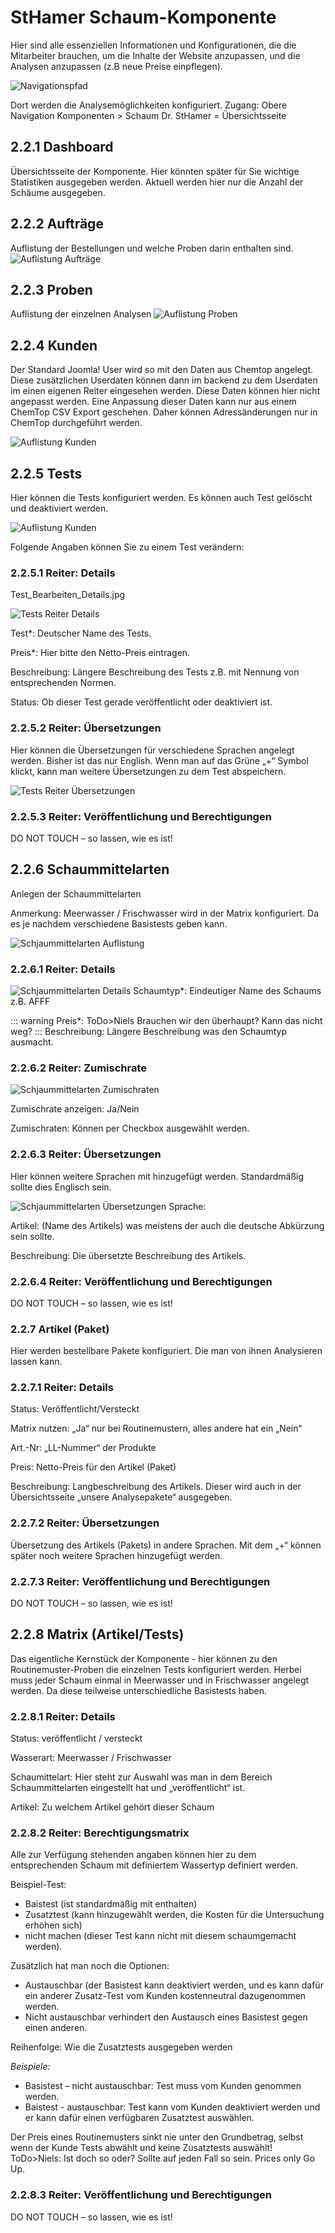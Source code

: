 # StHamer Schaum-Komponente

Hier sind alle essenziellen Informationen und Konfigurationen, die die Mitarbeiter brauchen, um die Inhalte der Website anzupassen, und die Analysen anzupassen (z.B neue Preise einpflegen).

<img :src="$withBase('/Komponenten_StHamer_Navigation.jpg')" alt="Navigationspfad">

Dort werden die Analysemöglichkeiten konfiguriert.
Zugang: Obere Navigation Komponenten > Schaum Dr. StHamer = Übersichtsseite

## 2.2.1 Dashboard
Übersichtsseite der Komponente. Hier könnten später für Sie wichtige Statistiken ausgegeben werden. Aktuell werden hier nur die Anzahl der Schäume ausgegeben.

## 2.2.2 Aufträge
Auflistung der Bestellungen und welche Proben darin enthalten sind.
<img :src="$withBase('/Auftraege_Listing.jpg')" alt="Auflistung Aufträge">


## 2.2.3 Proben
Auflistung der einzelnen Analysen
<img :src="$withBase('/Proben_Listing.jpg')" alt="Auflistung Proben">


## 2.2.4 Kunden
Der Standard Joomla! User wird so mit den Daten aus Chemtop angelegt. Diese zusätzlichen Userdaten können dann im backend zu dem Userdaten im einen eigenen Reiter eingesehen werden.
Diese Daten können hier nicht angepasst werden. Eine Anpassung dieser Daten kann nur aus einem ChemTop CSV Export geschehen.
Daher können Adressänderungen nur in ChemTop durchgeführt werden.

<img :src="$withBase('/Kunden_Listing.jpg')" alt="Auflistung Kunden">

## 2.2.5 Tests
Hier können die Tests konfiguriert werden. Es können auch Test gelöscht und deaktiviert werden.

<img :src="$withBase('/Tests_Listing.jpg')" alt="Auflistung Kunden">


Folgende Angaben können Sie zu einem Test verändern:

### 2.2.5.1 Reiter: Details
Test_Bearbeiten_Details.jpg

<img :src="$withBase('/Test_Bearbeiten_Details.jpg')" alt="Tests Reiter Details">

Test*: Deutscher Name des Tests.

Preis*: Hier bitte den Netto-Preis eintragen.

Beschreibung: Längere Beschreibung des Tests z.B. mit Nennung von entsprechenden Normen.

Status: Ob dieser Test gerade veröffentlicht oder deaktiviert ist.

### 2.2.5.2 Reiter: Übersetzungen
Hier können die Übersetzungen für verschiedene Sprachen angelegt werden. Bisher ist das nur English. Wenn man auf das Grüne „+“ Symbol klickt, kann man weitere Übersetzungen zu dem Test abspeichern.


<img :src="$withBase('/Test_Bearbeiten_Uebersetzungen.jpg')" alt="Tests Reiter Übersetzungen">


### 2.2.5.3 Reiter: Veröffentlichung und Berechtigungen

DO NOT TOUCH – so lassen, wie es ist!

## 2.2.6 Schaummittelarten
Anlegen der Schaummittelarten

Anmerkung:
Meerwasser / Frischwasser wird in der Matrix konfiguriert. Da es je nachdem verschiedene Basistests geben kann.


<img :src="$withBase('/Schaummittelarten_Listing.jpg')" alt="Schjaummittelarten Auflistung">

### 2.2.6.1 Reiter: Details


<img :src="$withBase('/Schaummittelarten_Details.jpg')" alt="Schjaummittelarten Details">
Schaumtyp*: Eindeutiger Name des Schaums z.B. AFFF

::: warning
Preis*:	ToDo>Niels Brauchen wir den überhaupt? Kann das nicht weg?
:::
Beschreibung: Längere Beschreibung was den Schaumtyp ausmacht.

### 2.2.6.2 Reiter: Zumischrate
<img :src="$withBase('/Schaummittelarten_Zumischraten.jpg')" alt="Schjaummittelarten Zumischraten">

Zumischrate anzeigen: Ja/Nein

Zumischraten: Können per Checkbox ausgewählt werden.

### 2.2.6.3 Reiter: Übersetzungen
Hier können weitere Sprachen mit hinzugefügt werden. Standardmäßig sollte dies Englisch sein.


<img :src="$withBase('/Schaummittelarten_Uebersetzungen.jpg')" alt="Schjaummittelarten Übersetzungen">
Sprache:

Artikel: (Name des Artikels) was meistens der auch die deutsche Abkürzung sein sollte.

Beschreibung: Die übersetzte Beschreibung des Artikels.

### 2.2.6.4 Reiter: Veröffentlichung und Berechtigungen

DO NOT TOUCH – so lassen, wie es ist!


### 2.2.7 Artikel (Paket)
Hier werden bestellbare Pakete konfiguriert. Die man von ihnen Analysieren lassen kann.

### 2.2.7.1 Reiter: Details
Status: Veröffentlicht/Versteckt

Matrix nutzen: „Ja“ nur bei Routinemustern, alles andere hat ein „Nein“

Art.-Nr:	„LL-Nummer“ der Produkte

Preis: 		Netto-Preis für den Artikel (Paket)

Beschreibung: Langbeschreibung des Artikels. Dieser wird auch in der Übersichtsseite „unsere Analysepakete“ ausgegeben.


### 2.2.7.2 Reiter: Übersetzungen
Übersetzung des Artikels (Pakets) in andere Sprachen.
Mit dem „+“ können später noch weitere Sprachen hinzugefügt werden.

### 2.2.7.3 Reiter: Veröffentlichung und Berechtigungen
DO NOT TOUCH – so lassen, wie es ist!

## 2.2.8 Matrix (Artikel/Tests)
Das eigentliche Kernstück der Komponente - hier können zu den Routinemuster-Proben die einzelnen Tests konfiguriert werden.
Herbei muss jeder Schaum einmal in Meerwasser und in Frischwasser angelegt werden. Da diese teilweise unterschiedliche Basistests haben.

### 2.2.8.1 Reiter: Details
Status:	veröffentlicht / versteckt

Wasserart:	Meerwasser / Frischwasser

Schaumittelart:	Hier steht zur Auswahl was man in dem Bereich Schaummittelarten eingestellt hat und „veröffentlicht“ ist.

Artikel: Zu welchem Artikel gehört dieser Schaum


### 2.2.8.2 Reiter: Berechtigungsmatrix
Alle zur Verfügung stehenden angaben können hier zu dem entsprechenden Schaum mit definiertem Wassertyp definiert werden.

Beispiel-Test:
- Baistest (ist standardmäßig mit enthalten)
- Zusatztest (kann hinzugewählt werden, die Kosten für die Untersuchung erhöhen sich)
- nicht machen (dieser Test kann nicht mit diesem schaumgemacht werden).

Zusätzlich hat man noch die Optionen:
- Austauschbar (der Basistest kann deaktiviert werden, und es kann dafür ein anderer Zusatz-Test vom Kunden kostenneutral dazugenommen werden.
- Nicht austauschbar verhindert den Austausch eines Basistest gegen einen anderen. 

Reihenfolge: Wie die Zusatztests ausgegeben werden


*Beispiele:*
- Basistest – nicht austauschbar: Test muss vom Kunden genommen werden.
- Baistest - austauschbar: Test kann vom Kunden deaktiviert werden und er kann dafür einen verfügbaren Zusatztest auswählen.

Der Preis eines Routinemusters sinkt nie unter den Grundbetrag, selbst wenn der Kunde Tests abwählt und keine Zusatztests auswählt!
ToDo>Niels: Ist doch so oder? Sollte auf jeden Fall so sein. Prices only Go Up.

### 2.2.8.3 Reiter: Veröffentlichung und Berechtigungen

DO NOT TOUCH – so lassen, wie es ist!
